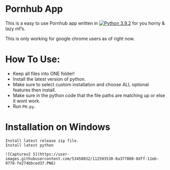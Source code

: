 # Pornhub App

This is a easy to use Pornhub app written in [![Python 3.9.2](https://img.shields.io/badge/Python-3.9.2-green.svg)](http://www.python.org/download/) for you horny & lazy mf’s.

This is only working for google chrome users as of right now.

# How To Use:

- Keep all files into ONE folder!
- Install the latest version of python.
- Make sure to select custom installation and choose ALL optional features then install.
- Make sure in the python code that the file paths are matching up or else it wont work.
- Run ```PH.py```.

# Installation on Windows
```
Install latest release zip file.
Install latest python

![Capturev2 5](https://user-images.githubusercontent.com/53458032/112593530-8a377800-8dff-11eb-9778-fe274bbced37.PNG)
